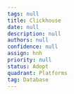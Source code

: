 ```yaml
---
tags: null
title: Clickhouse
date: null
description: null
authors: null
confidence: null
assign: hnh
priority: null
status: Adopt
quadrant: Platforms
tag: Database
---
```

